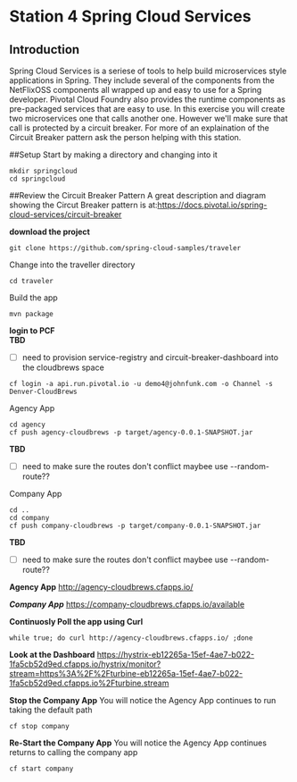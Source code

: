 # Station 4 Spring Cloud Services

## Introduction
Spring Cloud Services is a seriese of tools to help build microservices style applications in Spring.  They include several of the components from the NetFlixOSS components all wrapped up and easy to use for a Spring developer.  Pivotal Cloud Foundry also provides the runtime components as pre-packaged services that are easy to use.  In this exercise you will create two microservices one that calls another one.  However we'll make sure that call is protected by a circuit breaker.   For more of an explaination of the Circuit Breaker pattern ask the person helping with this station.


##Setup
Start by making a directory and changing into it

```
mkdir springcloud
cd springcloud
```

##Review the Circuit Breaker Pattern
A great description and diagram showing the Circut Breaker pattern is at:https://docs.pivotal.io/spring-cloud-services/circuit-breaker


**download the project**
```
git clone https://github.com/spring-cloud-samples/traveler
```

Change into the traveller directory
```
cd traveler
```

Build the app
```
mvn package
```

**login to PCF**  
**TBD**
- [ ] need to provision service-registry and circuit-breaker-dashboard into the cloudbrews space
```
cf login -a api.run.pivotal.io -u demo4@johnfunk.com -o Channel -s Denver-CloudBrews
```
Agency App
```
cd agency
cf push agency-cloudbrews -p target/agency-0.0.1-SNAPSHOT.jar
```
**TBD**  
- [ ] need to make sure the routes don't conflict maybee use --random-route??

Company App
```
cd ..
cd company
cf push company-cloudbrews -p target/company-0.0.1-SNAPSHOT.jar
```
**TBD**
- [ ] need to make sure the routes don't conflict maybee use --random-route??

**Agency App**
http://agency-cloudbrews.cfapps.io/

***Company App***
https://company-cloudbrews.cfapps.io/available

**Continuosly Poll the app using Curl**
```
while true; do curl http://agency-cloudbrews.cfapps.io/ ;done
```

**Look at the Dashboard**
https://hystrix-eb12265a-15ef-4ae7-b022-1fa5cb52d9ed.cfapps.io/hystrix/monitor?stream=https%3A%2F%2Fturbine-eb12265a-15ef-4ae7-b022-1fa5cb52d9ed.cfapps.io%2Fturbine.stream

**Stop the Company App**
You will notice the Agency App continues to run taking the default path
```
cf stop company
```

**Re-Start the Company App**
You will notice the Agency App continues returns to calling the company app 
```
cf start company
```
